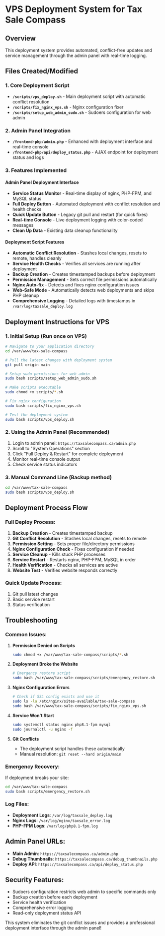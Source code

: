 # VPS Deployment System for Tax Sale Compass

## Overview
This deployment system provides automated, conflict-free updates and service management through the admin panel with real-time logging.

## Files Created/Modified

### 1. Core Deployment Script
- **`/scripts/vps_deploy.sh`** - Main deployment script with automatic conflict resolution
- **`/scripts/fix_nginx_vps.sh`** - Nginx configuration fixer
- **`/scripts/setup_web_admin_sudo.sh`** - Sudoers configuration for web admin

### 2. Admin Panel Integration
- **`/frontend-php/admin.php`** - Enhanced with deployment interface and real-time console
- **`/frontend-php/api/deploy_status.php`** - AJAX endpoint for deployment status and logs

### 3. Features Implemented

#### Admin Panel Deployment Interface
- **Service Status Monitor** - Real-time display of nginx, PHP-FPM, and MySQL status
- **Full Deploy Button** - Automated deployment with conflict resolution and health checks
- **Quick Update Button** - Legacy git pull and restart (for quick fixes)
- **Real-time Console** - Live deployment logging with color-coded messages
- **Clean Up Data** - Existing data cleanup functionality

#### Deployment Script Features
- **Automatic Conflict Resolution** - Stashes local changes, resets to remote, handles cleanly
- **Service Health Checks** - Verifies all services are running after deployment
- **Backup Creation** - Creates timestamped backups before deployment
- **Permission Management** - Sets correct file permissions automatically
- **Nginx Auto-fix** - Detects and fixes nginx configuration issues
- **Web-Safe Mode** - Automatically detects web deployments and skips PHP cleanup
- **Comprehensive Logging** - Detailed logs with timestamps in `/var/log/taxsale_deploy.log`

## Deployment Instructions for VPS

### 1. Initial Setup (Run once on VPS)
```bash
# Navigate to your application directory
cd /var/www/tax-sale-compass

# Pull the latest changes with deployment system
git pull origin main

# Setup sudo permissions for web admin
sudo bash scripts/setup_web_admin_sudo.sh

# Make scripts executable
sudo chmod +x scripts/*.sh

# Fix nginx configuration
sudo bash scripts/fix_nginx_vps.sh

# Test the deployment system
sudo bash scripts/vps_deploy.sh
```

### 2. Using the Admin Panel (Recommended)
1. Login to admin panel: `https://taxsalecompass.ca/admin.php`
2. Scroll to "System Operations" section
3. Click "Full Deploy & Restart" for complete deployment
4. Monitor real-time console output
5. Check service status indicators

### 3. Manual Command Line (Backup method)
```bash
cd /var/www/tax-sale-compass
sudo bash scripts/vps_deploy.sh
```

## Deployment Process Flow

### Full Deploy Process:
1. **Backup Creation** - Creates timestamped backup
2. **Git Conflict Resolution** - Stashes local changes, resets to remote
3. **Permission Setting** - Sets proper file/directory permissions
4. **Nginx Configuration Check** - Fixes configuration if needed
5. **Service Cleanup** - Kills stuck PHP processes
6. **Service Restart** - Restarts nginx, PHP-FPM, MySQL in order
7. **Health Verification** - Checks all services are active
8. **Website Test** - Verifies website responds correctly

### Quick Update Process:
1. Git pull latest changes
2. Basic service restart
3. Status verification

## Troubleshooting

### Common Issues:

1. **Permission Denied on Scripts**
   ```bash
   sudo chmod +x /var/www/tax-sale-compass/scripts/*.sh
   ```

2. **Deployment Broke the Website**
   ```bash
   # Emergency restore script
   sudo bash /var/www/tax-sale-compass/scripts/emergency_restore.sh
   ```

3. **Nginx Configuration Errors**
   ```bash
   # Check if SSL config exists and use it
   sudo ls -la /etc/nginx/sites-available/tax-sale-compass
   sudo bash /var/www/tax-sale-compass/scripts/fix_nginx_vps.sh
   ```

4. **Service Won't Start**
   ```bash
   sudo systemctl status nginx php8.1-fpm mysql
   sudo journalctl -u nginx -f
   ```

5. **Git Conflicts**
   - The deployment script handles these automatically
   - Manual resolution: `git reset --hard origin/main`

### Emergency Recovery:
If deployment breaks your site:
```bash
cd /var/www/tax-sale-compass
sudo bash scripts/emergency_restore.sh
```

### Log Files:
- **Deployment Logs**: `/var/log/taxsale_deploy.log`
- **Nginx Logs**: `/var/log/nginx/taxsale_error.log`
- **PHP-FPM Logs**: `/var/log/php8.1-fpm.log`

## Admin Panel URLs:
- **Main Admin**: `https://taxsalecompass.ca/admin.php`
- **Debug Thumbnails**: `https://taxsalecompass.ca/debug_thumbnails.php`
- **Deploy API**: `https://taxsalecompass.ca/api/deploy_status.php`

## Security Features:
- Sudoers configuration restricts web admin to specific commands only
- Backup creation before each deployment
- Service health verification
- Comprehensive error logging
- Read-only deployment status API

This system eliminates the git conflict issues and provides a professional deployment interface through the admin panel!
